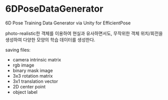 # 6DPoseDataGenerator
6D Pose Training Data Generator via Unity for EfficientPose

photo-realistic한 객체를 이용하여 현실과 유사하면서도, 무작위한 객체 위치/회전을 생성하여 다양한 모양의 학습 데이터를 생성한다.

saving files:
 - camera intrinsic matrix
 - rgb image
 - binary mask image
 - 3x3 rotation matrix
 - 3x1 translation vector
 - 2D center point
 - object label
 
